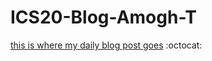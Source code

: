# ICS20-Blog-Amogh-T
[this is where my daily blog post goes](https://amoghthungathurti.github.io/ICS20-Blog-Amogh-T/blog.html)
:octocat:
